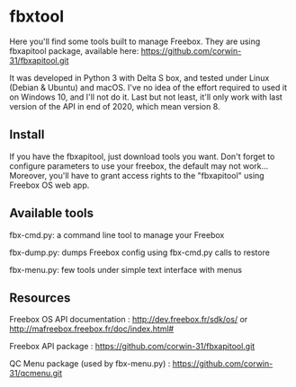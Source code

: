 fbxtool
=======

Here you'll find some tools built to manage Freebox. They are using fbxapitool package, available here: https://github.com/corwin-31/fbxapitool.git

It was developed in Python 3 with Delta S box, and tested under Linux (Debian & Ubuntu) and macOS. I've no idea of the effort required to used it on Windows 10, and I'll not do it. Last but not least, it'll only work with last version of the API in end of 2020, which mean version 8.

Install
-------

If you have the fbxapitool, just download tools you want. Don't forget to configure parameters to use your freebox, the default may not work... Moreover, you'll have to grant access rights to the "fbxapitool" using Freebox OS web app.

Available tools
---------------
fbx-cmd.py:	a command line tool to manage your Freebox

fbx-dump.py:	dumps Freebox config using fbx-cmd.py calls to restore

fbx-menu.py:	few tools under simple text interface with menus

Resources
---------
Freebox OS API documentation : http://dev.freebox.fr/sdk/os/ or http://mafreebox.freebox.fr/doc/index.html#

Freebox API package : https://github.com/corwin-31/fbxapitool.git

QC Menu package (used by fbx-menu.py) : https://github.com/corwin-31/qcmenu.git
